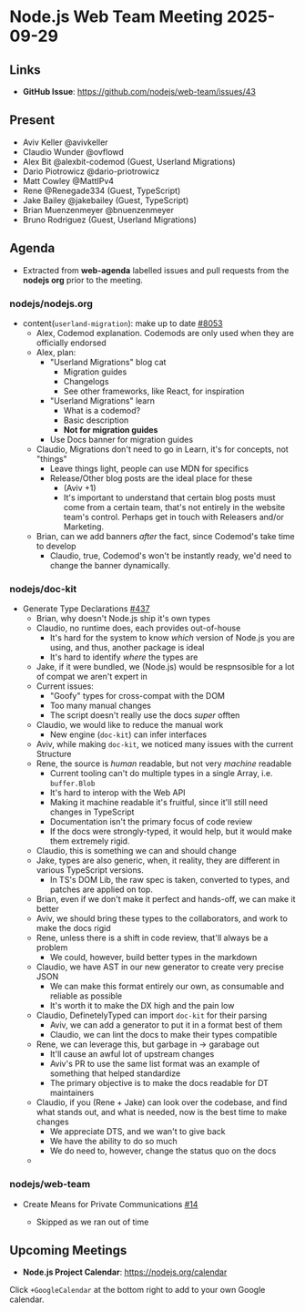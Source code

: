 # Node.js Web Team Meeting 2025-09-29

## Links

* **GitHub Issue**: https://github.com/nodejs/web-team/issues/43

## Present

* Aviv Keller @avivkeller
* Claudio Wunder @ovflowd
* Alex Bit @alexbit-codemod (Guest, Userland Migrations)
* Dario Piotrowicz @dario-priotrowicz
* Matt Cowley @MattIPv4
* Rene @Renegade334 (Guest, TypeScript)
* Jake Bailey @jakebailey (Guest, TypeScript)
* Brian Muenzenmeyer @bnuenzenmeyer
* Bruno Rodriguez (Guest, Userland Migrations)

## Agenda

* Extracted from **web-agenda** labelled issues and pull requests from the **nodejs org** prior to the meeting.


### nodejs/nodejs.org

* content(`userland-migration`): make up to date [#8053](https://github.com/nodejs/nodejs.org/pull/8053)
    * Alex, Codemod explanation. Codemods are only used when they are officially endorsed
    * Alex, plan:
        * "Userland Migrations" blog cat
            * Migration guides
            * Changelogs
            * See other frameworks, like React, for inspiration
        * "Userland Migrations" learn
            * What is a codemod?
            * Basic description
            * **Not for migration guides**
        * Use Docs banner for migration guides 
    * Claudio, Migrations don't need to go in Learn, it's for concepts, not "things"
        * Leave things light, people can use MDN for specifics
        * Release/Other blog posts are the ideal place for these
            * (Aviv +1)
            * It's important to understand that certain blog posts must come from a certain team, that's not entirely in the website team's control. Perhaps get in touch with Releasers and/or Marketing.
    * Brian, can we add banners _after_ the fact, since Codemod's take time to develop
        * Claudio, true, Codemod's won't be instantly ready, we'd need to change the banner dynamically.

### nodejs/doc-kit

* Generate Type Declarations [#437](https://github.com/nodejs/doc-kit/issues/437)
    * Brian, why doesn't Node.js ship it's own types
    * Claudio, no runtime does, each provides out-of-house
        * It's hard for the system to know _which_ version of Node.js you are using, and thus, another package is ideal
        * It's hard to identify _where_ the types are
    * Jake, if it were bundled, we (Node.js) would be respnsosible for a lot of compat we aren't expert in
    * Current issues:
        * "Goofy" types for cross-compat with the DOM
        * Too many manual changes
        * The script doesn't really use the docs *super* offten
    * Claudio, we would like to reduce the manual work
        * New engine (`doc-kit`) can infer interfaces
    * Aviv, while making `doc-kit`, we noticed many issues with the current Structure
    * Rene, the source is _human_ readable, but not very _machine_ readable
        * Current tooling can't do multiple types in a single Array, i.e. `buffer.Blob`
        * It's hard to interop with the Web API
        * Making it machine readable it's fruitful, since it'll still need changes in TypeScript
        * Documentation isn't the primary focus of code review
        * If the docs were strongly-typed, it would help, but it would make them extremely rigid.
    * Claudio, this is something we can and should change
    * Jake, types are also generic, when, it reality, they are different in various TypeScript versions.
        * In TS's DOM Lib, the raw spec is taken, converted to types, and patches are applied on top.
    * Brian, even if we don't make it perfect and hands-off, we can make it better
    * Aviv, we should bring these types to the collaborators, and work to make the docs rigid
    * Rene, unless there is a shift in code review, that'll always be a problem
        * We could, however, build better types in the markdown
    * Claudio, we have AST in our new generator to create very precise JSON
        * We can make this format entirely our own, as consumable and reliable as possible
        * It's worth it to make the DX high and the pain low
    * Claudio, DefinetelyTyped can import `doc-kit` for their parsing
        *  Aviv, we can add a generator to put it in a format best of them
        *  Claudio, we can lint the docs to make their types compatible
    * Rene, we can leverage this, but garbage in -> garabage out
        * It'll cause an awful lot of upstream changes 
        * Aviv's PR to use the same list format was an example of something that helped standardize 
        * The primary objective is to make the docs readable for DT maintainers
    * Claudio, if you (Rene + Jake) can look over the codebase, and find what stands out, and what is needed, now is the best time to make changes
        * We appreciate DTS, and we wan't to give back
        * We have the ability to do so much
        * We do need to, however, change the status quo on the docs
    * 

### nodejs/web-team

* Create Means for Private Communications [#14](https://github.com/nodejs/web-team/issues/14)

    * Skipped as we ran out of time

## Upcoming Meetings

* **Node.js Project Calendar**: <https://nodejs.org/calendar>

Click `+GoogleCalendar` at the bottom right to add to your own Google calendar.
